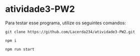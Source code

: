 # atividade3-PW2

Para testar esse programa, utilize os seguintes comandos:
```
git clone https://github.com/Lacerda234/atividade3-PW2.git
```
```
npm i
```
```
npm run start
```
